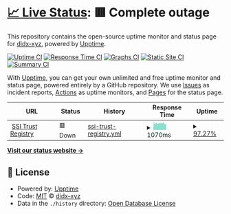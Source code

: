 # [📈 Live Status](https://upptime.didx.co.za): <!--live status--> **🟥 Complete outage**

This repository contains the open-source uptime monitor and status page for [didx-xyz](https://upptime.didx.co.za), powered by [Upptime](https://github.com/upptime/upptime).

[![Uptime CI](https://github.com/didx-xyz/upptime/workflows/Uptime%20CI/badge.svg)](https://github.com/didx-xyz/upptime/actions?query=workflow%3A%22Uptime+CI%22)
[![Response Time CI](https://github.com/didx-xyz/upptime/workflows/Response%20Time%20CI/badge.svg)](https://github.com/didx-xyz/upptime/actions?query=workflow%3A%22Response+Time+CI%22)
[![Graphs CI](https://github.com/didx-xyz/upptime/workflows/Graphs%20CI/badge.svg)](https://github.com/didx-xyz/upptime/actions?query=workflow%3A%22Graphs+CI%22)
[![Static Site CI](https://github.com/didx-xyz/upptime/workflows/Static%20Site%20CI/badge.svg)](https://github.com/didx-xyz/upptime/actions?query=workflow%3A%22Static+Site+CI%22)
[![Summary CI](https://github.com/didx-xyz/upptime/workflows/Summary%20CI/badge.svg)](https://github.com/didx-xyz/upptime/actions?query=workflow%3A%22Summary+CI%22)

With [Upptime](https://upptime.js.org), you can get your own unlimited and free uptime monitor and status page, powered entirely by a GitHub repository. We use [Issues](https://github.com/didx-xyz/upptime/issues) as incident reports, [Actions](https://github.com/didx-xyz/upptime/actions) as uptime monitors, and [Pages](https://upptime.didx.co.za) for the status page.

<!--start: status pages-->
<!-- This summary is generated by Upptime (https://github.com/upptime/upptime) -->
<!-- Do not edit this manually, your changes will be overwritten -->
<!-- prettier-ignore -->
| URL | Status | History | Response Time | Uptime |
| --- | ------ | ------- | ------------- | ------ |
| <img alt="" src="https://www.didx.co.za/assets/images/logo/favourite_icon.png" height="13"> [SSI Trust Registry](https://trust-registry.didx.co.za/api/registry) | 🟥 Down | [ssi-trust-registry.yml](https://github.com/didx-xyz/upptime/commits/HEAD/history/ssi-trust-registry.yml) | <details><summary><img alt="Response time graph" src="./graphs/ssi-trust-registry/response-time-week.png" height="20"> 1070ms</summary><br><a href="https://upptime.didx.co.za/history/ssi-trust-registry"><img alt="Response time 1017" src="https://img.shields.io/endpoint?url=https%3A%2F%2Fraw.githubusercontent.com%2Fdidx-xyz%2Fupptime%2FHEAD%2Fapi%2Fssi-trust-registry%2Fresponse-time.json"></a><br><a href="https://upptime.didx.co.za/history/ssi-trust-registry"><img alt="24-hour response time 1071" src="https://img.shields.io/endpoint?url=https%3A%2F%2Fraw.githubusercontent.com%2Fdidx-xyz%2Fupptime%2FHEAD%2Fapi%2Fssi-trust-registry%2Fresponse-time-day.json"></a><br><a href="https://upptime.didx.co.za/history/ssi-trust-registry"><img alt="7-day response time 1070" src="https://img.shields.io/endpoint?url=https%3A%2F%2Fraw.githubusercontent.com%2Fdidx-xyz%2Fupptime%2FHEAD%2Fapi%2Fssi-trust-registry%2Fresponse-time-week.json"></a><br><a href="https://upptime.didx.co.za/history/ssi-trust-registry"><img alt="30-day response time 1038" src="https://img.shields.io/endpoint?url=https%3A%2F%2Fraw.githubusercontent.com%2Fdidx-xyz%2Fupptime%2FHEAD%2Fapi%2Fssi-trust-registry%2Fresponse-time-month.json"></a><br><a href="https://upptime.didx.co.za/history/ssi-trust-registry"><img alt="1-year response time 1006" src="https://img.shields.io/endpoint?url=https%3A%2F%2Fraw.githubusercontent.com%2Fdidx-xyz%2Fupptime%2FHEAD%2Fapi%2Fssi-trust-registry%2Fresponse-time-year.json"></a></details> | <details><summary><a href="https://upptime.didx.co.za/history/ssi-trust-registry">97.27%</a></summary><a href="https://upptime.didx.co.za/history/ssi-trust-registry"><img alt="All-time uptime 99.91%" src="https://img.shields.io/endpoint?url=https%3A%2F%2Fraw.githubusercontent.com%2Fdidx-xyz%2Fupptime%2FHEAD%2Fapi%2Fssi-trust-registry%2Fuptime.json"></a><br><a href="https://upptime.didx.co.za/history/ssi-trust-registry"><img alt="24-hour uptime 100.00%" src="https://img.shields.io/endpoint?url=https%3A%2F%2Fraw.githubusercontent.com%2Fdidx-xyz%2Fupptime%2FHEAD%2Fapi%2Fssi-trust-registry%2Fuptime-day.json"></a><br><a href="https://upptime.didx.co.za/history/ssi-trust-registry"><img alt="7-day uptime 97.27%" src="https://img.shields.io/endpoint?url=https%3A%2F%2Fraw.githubusercontent.com%2Fdidx-xyz%2Fupptime%2FHEAD%2Fapi%2Fssi-trust-registry%2Fuptime-week.json"></a><br><a href="https://upptime.didx.co.za/history/ssi-trust-registry"><img alt="30-day uptime 99.22%" src="https://img.shields.io/endpoint?url=https%3A%2F%2Fraw.githubusercontent.com%2Fdidx-xyz%2Fupptime%2FHEAD%2Fapi%2Fssi-trust-registry%2Fuptime-month.json"></a><br><a href="https://upptime.didx.co.za/history/ssi-trust-registry"><img alt="1-year uptime 99.90%" src="https://img.shields.io/endpoint?url=https%3A%2F%2Fraw.githubusercontent.com%2Fdidx-xyz%2Fupptime%2FHEAD%2Fapi%2Fssi-trust-registry%2Fuptime-year.json"></a></details>

<!--end: status pages-->

[**Visit our status website →**](https://upptime.didx.co.za)

## 📄 License

- Powered by: [Upptime](https://github.com/upptime/upptime)
- Code: [MIT](./LICENSE) © [didx-xyz](https://upptime.didx.co.za)
- Data in the `./history` directory: [Open Database License](https://opendatacommons.org/licenses/odbl/1-0/)
